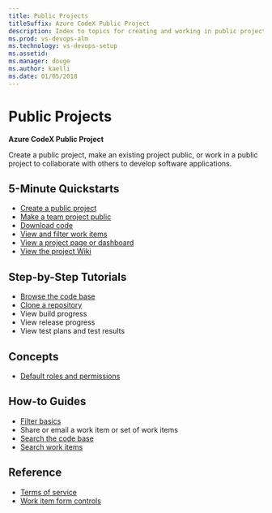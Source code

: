 ```yaml
---
title: Public Projects 
titleSuffix: Azure CodeX Public Project 
description: Index to topics for creating and working in public projects for Visual Studio Team Services (VSTS)
ms.prod: vs-devops-alm
ms.technology: vs-devops-setup
ms.assetid:  
ms.manager: douge
ms.author: kaelli
ms.date: 01/05/2018
---
```


# Public Projects 

**Azure CodeX Public Project**

Create a public project, make an existing project public, or work in a public project to collaborate with others to develop software applications.  


## 5-Minute Quickstarts  

* [Create a public project](create-public-project.md)
* [Make a team project public](make-project-public.md)
* [Download code](download-code-public.md)
* [View and filter work items](view-filter-work-items-public.md)
* [View a project page or dashboard](view-project-dashboard-public.md)
* [View the project Wiki](view-wiki-public.md) 

## Step-by-Step Tutorials

* [Browse the code base](browse-code-project.md)
* [Clone a repository](clone-git-repo-project.md)
* View build progress  
* View release progress  
* View test plans and test results  
 
## Concepts
* [Default roles and permissions](../security/permissions-access.md?toc=/vsts/public/toc.json&bc=/vsts/public/breadcrumb/toc.json) 

## How-to Guides
* [Filter basics](../work/backlogs/filter-backlogs.md?toc=/vsts/public/toc.json&bc=/vsts/public/breadcrumb/toc.json)  
* Share or email a work item or set of work items 
* [Search the code base](code-search.md)  
* [Search work items](work-item-search.md)   

## Reference 

* [Terms of service](../collaborate/rate-limits.md?toc=/vsts/public/toc.json&bc=/vsts/public/breadcrumb/toc.json)
* [Work item form controls](../work/work-items/work-item-form-controls.md?toc=/vsts/public/toc.json&bc=/vsts/public/breadcrumb/toc.json) 


